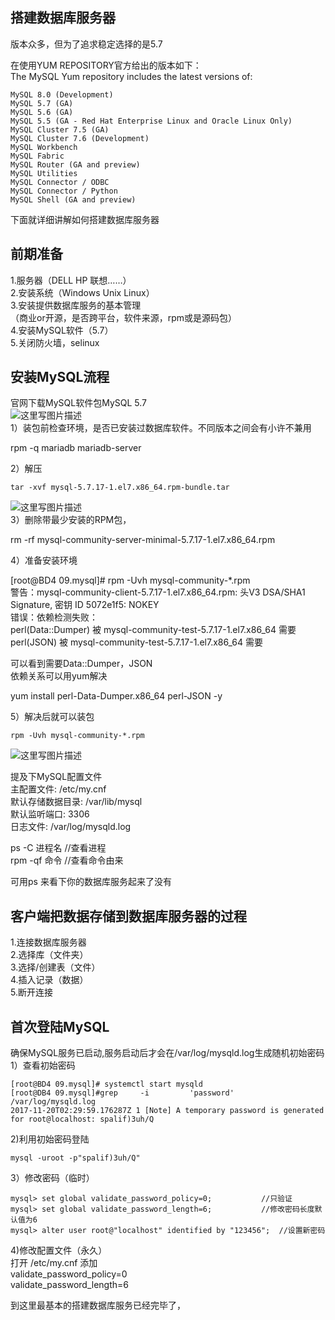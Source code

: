   ## 搭建数据库服务器

 版本众多，但为了追求稳定选择的是5.7

 在使用YUM REPOSITORY官方给出的版本如下：   
 The MySQL Yum repository includes the latest versions of:

 
```
MySQL 8.0 (Development)
MySQL 5.7 (GA)
MySQL 5.6 (GA)
MySQL 5.5 (GA - Red Hat Enterprise Linux and Oracle Linux Only)
MySQL Cluster 7.5 (GA)
MySQL Cluster 7.6 (Development)
MySQL Workbench
MySQL Fabric
MySQL Router (GA and preview)
MySQL Utilities
MySQL Connector / ODBC
MySQL Connector / Python
MySQL Shell (GA and preview)

```
 下面就详细讲解如何搭建数据库服务器

 
## 前期准备

 1.服务器（DELL HP 联想……）   
 2.安装系统（Windows Unix Linux）   
 3.安装提供数据库服务的基本管理   
 （商业or开源，是否跨平台，软件来源，rpm或是源码包）   
 4.安装MySQL软件（5.7）   
 5.关闭防火墙，selinux

 
## 安装MySQL流程

 官网下载MySQL软件包MySQL 5.7   
 ![这里写图片描述](https://img-blog.csdn.net/20171122124140778?watermark/2/text/aHR0cDovL2Jsb2cuY3Nkbi5uZXQvTmVkdmVkX0w=/font/5a6L5L2T/fontsize/400/fill/I0JBQkFCMA==/dissolve/70/gravity/SouthEast)   
 1）装包前检查环境，是否已安装过数据库软件。不同版本之间会有小许不兼用

 rpm -q mariadb mariadb-server

 2）解压

 
```
tar -xvf mysql-5.7.17-1.el7.x86_64.rpm-bundle.tar
```
 ![这里写图片描述](https://img-blog.csdn.net/20171122125040326?watermark/2/text/aHR0cDovL2Jsb2cuY3Nkbi5uZXQvTmVkdmVkX0w=/font/5a6L5L2T/fontsize/400/fill/I0JBQkFCMA==/dissolve/70/gravity/SouthEast)   
 3）删除带最少安装的RPM包，

 rm -rf mysql-community-server-minimal-5.7.17-1.el7.x86_64.rpm 

 4）准备安装环境

 [root@BD4 09.mysql]# rpm -Uvh mysql-community-*.rpm   
 警告：mysql-community-client-5.7.17-1.el7.x86_64.rpm: 头V3 DSA/SHA1 Signature, 密钥 ID 5072e1f5: NOKEY   
 错误：依赖检测失败：   
 perl(Data::Dumper) 被 mysql-community-test-5.7.17-1.el7.x86_64 需要   
 perl(JSON) 被 mysql-community-test-5.7.17-1.el7.x86_64 需要

 可以看到需要Data::Dumper，JSON   
 依赖关系可以用yum解决

 yum install perl-Data-Dumper.x86_64 perl-JSON -y

 5）解决后就可以装包

 
```
rpm -Uvh mysql-community-*.rpm
```
 ![这里写图片描述](https://img-blog.csdn.net/20171122131145663?watermark/2/text/aHR0cDovL2Jsb2cuY3Nkbi5uZXQvTmVkdmVkX0w=/font/5a6L5L2T/fontsize/400/fill/I0JBQkFCMA==/dissolve/70/gravity/SouthEast)

 提及下MySQL配置文件   
 主配置文件: /etc/my.cnf   
 默认存储数据目录: /var/lib/mysql   
 默认监听端口: 3306   
 日志文件: /var/log/mysqld.log

 ps -C 进程名 //查看进程   
 rpm -qf 命令 //查看命令由来

 可用ps 来看下你的数据库服务起来了没有

 
## 客户端把数据存储到数据库服务器的过程

 1.连接数据库服务器   
 2.选择库（文件夹）   
 3.选择/创建表（文件）   
 4.插入记录（数据）   
 5.断开连接

 
## 首次登陆MySQL

 确保MySQL服务已启动,服务启动后才会在/var/log/mysqld.log生成随机初始密码   
 1）查看初始密码

 
```
[root@BD4 09.mysql]# systemctl start mysqld
[root@DB4 09.mysql]#grep     -i         'password'  /var/log/mysqld.log  
2017-11-20T02:29:59.176287Z 1 [Note] A temporary password is generated for root@localhost: spalif)3uh/Q
```
 2)利用初始密码登陆

 
```
mysql -uroot -p"spalif)3uh/Q"
```
 3）修改密码（临时）

 
```
mysql> set global validate_password_policy=0;           //只验证
mysql> set global validate_password_length=6;           //修改密码长度默认值为6
mysql> alter user root@"localhost" identified by "123456";  //设置新密码
```
 4)修改配置文件（永久）   
 打开 /etc/my.cnf 添加   
 validate_password_policy=0   
 validate_password_length=6

 到这里最基本的搭建数据库服务已经完毕了，

   
  